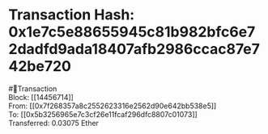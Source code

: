 
Transaction Hash: 0x1e7c5e88655945c81b982bfc6e72dadfd9ada18407afb2986ccac87e742be720
====================================================================================
  
#💸Transaction  
Block: [[14456714]]  
From: [[0x7f268357a8c2552623316e2562d90e642bb538e5]]  
To: [[0x5b3256965e7c3cf26e11fcaf296dfc8807c01073]]  
Transferred: 0.03075 Ether
